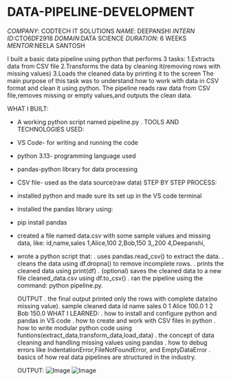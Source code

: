 # DATA-PIPELINE-DEVELOPMENT
*COMPANY*: CODTECH IT SOLUTIONS
*NAME*: DEEPANSHI
*INTERN ID*:CTO6DF2918
*DOMAIN*:DATA SCIENCE
*DURATION*: 6 WEEKS
*MENTOR*:NEELA SANTOSH

I built a basic data pipeline using python that performs 3 tasks:
1.Extracts data from CSV file
2.Transforms the data by cleaning it(removing rows with missing values)
3.Loads the cleaned data by printing it to the screen
The main purpose of this task was to understand how to work with data in CSV format and clean it using python.
The pipeline reads raw data from CSV file,removes missing or empty values,and outputs the clean data.

WHAT I BUILT:
* A working python script named pipeline.py .
TOOLS AND TECHNOLOGIES USED:
* VS Code- for writing and running the code
* python 3.13- programming language used
* pandas-python library for data processing
* CSV file- used as the data source(raw data)
STEP BY STEP PROCESS:
* installed python and made sure its set up in the VS code terminal
* installed the pandas library using:
* pip install pandas
* created a file named data.csv with some sample values and missing data, like:
  id,name,sales
  1,Alice,100
  2,Bob,150
  3,,200
  4,Deepanshi,
 * wrote a python script that:
   . uses pandas.read_csv() to extract the data.
   . cleans the data using df.dropna() to remove incomplete rows.
   . prints the cleaned data using print(df)
   . (optional) saves the cleaned data to a new file cleaned_data.csv using df.to_csv()
   . ran the pipeline using the command:
      python pipeline.py.

   OUTPUT
   . the final output printed only the  rows with complete data(no missing value).
      sample
       cleaned data
         id   name    sales
       0  1    Alice   100.0
       1  2     Bob     150.0
   WHAT I LEARNED:
   . how to install and configure python and pandas in VS code
   . how to create and work with CSV files in python
   . how to write modular python code using funtions(extract_data,transform_data,load_data)
   . the concept of data cleaning and handling missing values using pandas
   . how to debug errors like
     IndentationError,FileNotFoundError, and EmptyDataError
   . basics of how real data pipelines are structured in the industry.


   OUTPUT:
   ![Image](https://github.com/user-attachments/assets/50bba331-5469-45ea-8ef8-85c313148e35)
   ![Image](https://github.com/user-attachments/assets/8dccdf45-d25d-4bfe-a5e9-b8be9e0de14b)

